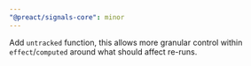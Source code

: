 ```yaml
---
"@preact/signals-core": minor
---
```


Add `untracked` function, this allows more granular control within `effect`/`computed` around what should affect re-runs.
